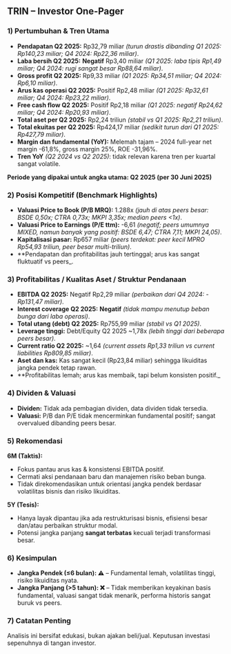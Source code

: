 ## TRIN – Investor One-Pager

### 1) Pertumbuhan & Tren Utama

- **Pendapatan Q2 2025:** Rp32,79 miliar _(turun drastis dibanding Q1 2025: Rp140,23 miliar; Q4 2024: Rp22,36 miliar)_.
- **Laba bersih Q2 2025:** **Negatif** Rp3,40 miliar _(Q1 2025: laba tipis Rp1,49 miliar; Q4 2024: rugi sangat besar Rp88,64 miliar)_.
- **Gross profit Q2 2025:** Rp9,33 miliar _(Q1 2025: Rp34,51 miliar; Q4 2024: Rp6,10 miliar)_.
- **Arus kas operasi Q2 2025:** Positif Rp2,48 miliar _(Q1 2025: Rp32,61 miliar; Q4 2024: Rp23,22 miliar)_.
- **Free cash flow Q2 2025:** Positif Rp2,18 miliar _(Q1 2025: negatif Rp24,62 miliar; Q4 2024: Rp20,93 miliar)_.
- **Total aset per Q2 2025:** Rp2,24 triliun _(stabil vs Q1 2025: Rp2,21 triliun)_.
- **Total ekuitas per Q2 2025:** Rp424,17 miliar _(sedikit turun dari Q1 2025: Rp427,79 miliar)_.
- **Margin dan fundamental (YoY):** Melemah tajam – 2024 full-year net margin -61,8%, gross margin 25%, ROE -31,96%.
- **Tren YoY** _(Q2 2024 vs Q2 2025)_: tidak relevan karena tren per kuartal sangat volatile.
  
**Periode yang dipakai untuk angka utama: Q2 2025 (per 30 Juni 2025)**

### 2) Posisi Kompetitif (Benchmark Highlights)

- **Valuasi Price to Book (P/B MRQ):** 1.288x _(jauh di atas peers besar: BSDE 0,50x; CTRA 0,73x; MKPI 3,35x; median peers <1x)_.
- **Valuasi Price to Earnings (P/E ttm):** -6,61 _(negatif; peers umumnya MIXED, namun banyak yang positif: BSDE 6,47; CTRA 7,11; MKPI 24,05)_.
- **Kapitalisasi pasar:** Rp657 miliar _(peers terdekat: peer kecil MPRO Rp54,93 triliun, peer besar multi-triliun)_.
- **Pendapatan dan profitabilitas jauh tertinggal; arus kas sangat fluktuatif vs peers_.

### 3) Profitabilitas / Kualitas Aset / Struktur Pendanaan

- **EBITDA Q2 2025:** Negatif Rp2,29 miliar _(perbaikan dari Q4 2024: -Rp131,47 miliar)_.
- **Interest coverage Q2 2025:** **Negatif** _(tidak mampu menutup beban bunga dari laba operasi)_.
- **Total utang (debt) Q2 2025:** Rp755,99 miliar _(stabil vs Q1 2025)_.
- **Leverage tinggi:** Debt/Equity Q2 2025 ~1,78x _(lebih tinggi dari beberapa peers besar)_.
- **Current ratio Q2 2025:** ~1,64 _(current assets Rp1,33 triliun vs current liabilities Rp809,85 miliar)_.
- **Aset dan kas:** Kas sangat kecil (Rp23,84 miliar) sehingga likuiditas jangka pendek tetap rawan.
- **Profitabilitas lemah; arus kas membaik, tapi belum konsisten positif._ 

### 4) Dividen & Valuasi

- **Dividen:** Tidak ada pembagian dividen, data dividen tidak tersedia.
- **Valuasi:** P/B dan P/E tidak mencerminkan fundamental positif; sangat overvalued dibanding peers besar.

### 5) Rekomendasi

**6M (Taktis):**
- Fokus pantau arus kas & konsistensi EBITDA positif.
- Cermati aksi pendanaan baru dan manajemen risiko beban bunga.
- Tidak direkomendasikan untuk orientasi jangka pendek berdasar volatilitas bisnis dan risiko likuiditas.

**5Y (Tesis):**
- Hanya layak dipantau jika ada restrukturisasi bisnis, efisiensi besar dan/atau perbaikan struktur modal.
- Potensi jangka panjang **sangat terbatas** kecuali terjadi transformasi besar.

### 6) Kesimpulan

- **Jangka Pendek (≤6 bulan): ⚠️** – Fundamental lemah, volatilitas tinggi, risiko likuiditas nyata.
- **Jangka Panjang (>5 tahun): ❌** – Tidak memberikan keyakinan basis fundamental, valuasi sangat tidak menarik, performa historis sangat buruk vs peers.

### 7) Catatan Penting

Analisis ini bersifat edukasi, bukan ajakan beli/jual. Keputusan investasi sepenuhnya di tangan investor.